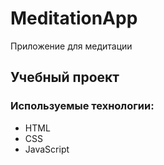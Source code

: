 # MeditationApp
Приложение для медитации

## Учебный проект

### Используемые технологии:
- HTML
- CSS
- JavaScript
